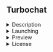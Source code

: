 ## Turbochat

<details>
  <summary>Description</summary>

  Simple chat with Hotwire, Turbo and Stimulus.

  Implemented in Ruby 3.0 using Rails 7.0 and PostgreSQL.

</details>

<details>
  <summary>Launching</summary>
  1. Download or clone repo. Install all dependencies and prepare database

  ```bash
  $ bin/setup
  ```

  2. Start server

  ```bash
  $ bin/dev
  ```
</details>

<details>
  <summary>Preview</summary>
  Fisrt stage (frontend)
  
  https://user-images.githubusercontent.com/17977331/153748789-258c035c-e526-4a61-916a-157a29fea960.mp4
  
  Second stage (avatar)
 
  ![screen](https://user-images.githubusercontent.com/17977331/153748810-73dfad43-8e3a-437a-bdc3-eb144d617484.jpg)

  Third stage (online status)
  
  https://user-images.githubusercontent.com/17977331/153748830-4440b4a7-ea8f-442b-800e-720d235ecbd8.mov
  
</details>

<details>
  <summary>License</summary>
  
  MIT – see `LICENSE`
</details>

